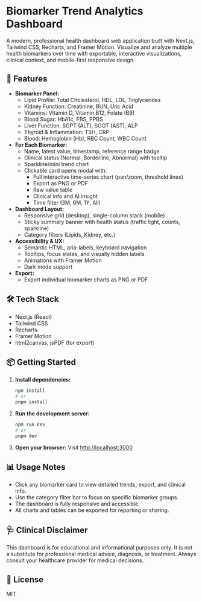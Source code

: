 # Biomarker Trend Analytics Dashboard

A modern, professional health dashboard web application built with Next.js, Tailwind CSS, Recharts, and Framer Motion. Visualize and analyze multiple health biomarkers over time with exportable, interactive visualizations, clinical context, and mobile-first responsive design.

## 🚀 Features

- **Biomarker Panel:**
  - Lipid Profile: Total Cholesterol, HDL, LDL, Triglycerides
  - Kidney Function: Creatinine, BUN, Uric Acid
  - Vitamins: Vitamin D, Vitamin B12, Folate (B9)
  - Blood Sugar: HbA1c, FBS, PPBS
  - Liver Function: SGPT (ALT), SGOT (AST), ALP
  - Thyroid & Inflammation: TSH, CRP
  - Blood: Hemoglobin (Hb), RBC Count, WBC Count
- **For Each Biomarker:**
  - Name, latest value, timestamp, reference range badge
  - Clinical status (Normal, Borderline, Abnormal) with tooltip
  - Sparkline/mini trend chart
  - Clickable card opens modal with:
    - Full interactive time-series chart (pan/zoom, threshold lines)
    - Export as PNG or PDF
    - Raw value table
    - Clinical info and AI insight
    - Time filter (3M, 6M, 1Y, All)
- **Dashboard Layout:**
  - Responsive grid (desktop), single-column stack (mobile)
  - Sticky summary banner with health status (traffic light, counts, sparkline)
  - Category filters (Lipids, Kidney, etc.)
- **Accessibility & UX:**
  - Semantic HTML, aria-labels, keyboard navigation
  - Tooltips, focus states, and visually hidden labels
  - Animations with Framer Motion
  - Dark mode support
- **Export:**
  - Export individual biomarker charts as PNG or PDF

## 🛠️ Tech Stack
- Next.js (React)
- Tailwind CSS
- Recharts
- Framer Motion
- html2canvas, jsPDF (for export)

## 📦 Getting Started

1. **Install dependencies:**
   ```sh
   npm install
   # or
   pnpm install
   ```
2. **Run the development server:**
   ```sh
   npm run dev
   # or
   pnpm dev
   ```
3. **Open your browser:**
   Visit [http://localhost:3000](http://localhost:3000)

## 📊 Usage Notes
- Click any biomarker card to view detailed trends, export, and clinical info.
- Use the category filter bar to focus on specific biomarker groups.
- The dashboard is fully responsive and accessible.
- All charts and tables can be exported for reporting or sharing.

## 🩺 Clinical Disclaimer
This dashboard is for educational and informational purposes only. It is not a substitute for professional medical advice, diagnosis, or treatment. Always consult your healthcare provider for medical decisions.

## 📄 License
MIT
